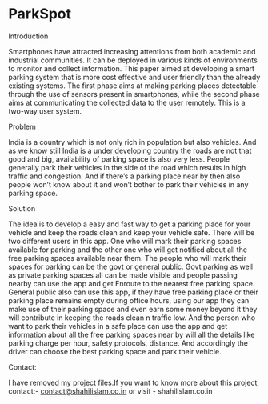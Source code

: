 # ParkSpot

Introduction

Smartphones have attracted increasing attentions from both academic and industrial communities. It can be deployed in various kinds of environments to monitor and collect information. This paper aimed at developing a smart parking system that is more cost effective and user friendly than the already existing systems. The first phase aims at making parking places detectable through the use of sensors present in smartphones, while the second phase aims at communicating the collected data to the user remotely. This is a two-way user system. 


Problem

India is a country which is not only rich in population but also vehicles. And as we know still India is a under developing country the roads are not that good and big, availability of parking space is also very less. People generally park their vehicles in the side of the road which results in high traffic and congestion. And if there’s a parking place near by then also people won’t know about it and won’t bother to park their vehicles in any parking space.


Solution

The idea is to develop a easy and fast way to get a parking place for your vehicle and keep the roads clean and keep your vehicle safe. There will be two different users in this app. One who will mark their parking spaces available for parking and the other one who will get notified about all the free parking spaces available near them. The people who will mark their spaces for parking can be the govt or general public. Govt parking as well as private parking spaces all can be made visible and people passing nearby can use the app and get Enroute to the nearest free parking space. General public also can use this app, if they have free parking place or their parking place remains empty during office hours, using our app they can make use of their parking space and even earn some money beyond it they will contribute in keeping the roads clean n traffic low.
And the person who want to park their vehicles in a safe place can use the app and get information about all the free parking spaces near by will all the details like parking charge per hour, safety protocols, distance. And accordingly the driver can choose the best parking space and park their vehicle.

Contact:

I have removed my project files.If you want to know more about this project, contact:- contact@shahilislam.co.in
or visit -
shahilislam.co.in

